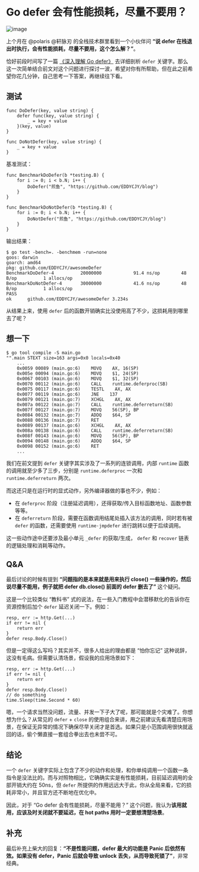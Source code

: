 # Go defer 会有性能损耗，尽量不要用？

![image](https://i.imgur.com/YlKjnSH.jpg)

上个月在 @polaris @轩脉刃 的全栈技术群里看到一个小伙伴问 **“说 defer 在栈退出时执行，会有性能损耗，尽量不要用，这个怎么解？”**。

恰好前段时间写了一篇 [《深入理解 Go defer》](https://segmentfault.com/a/1190000019303572) 去详细剖析 `defer` 关键字。那么这一次简单结合前文对这个问题进行探讨一波，希望对你有所帮助，但在此之前希望你花几分钟，自己思考一下答案，再继续往下看。

## 测试

```
func DoDefer(key, value string) {
	defer func(key, value string) {
		_ = key + value
	}(key, value)
}

func DoNotDefer(key, value string) {
	_ = key + value
}
```

基准测试：

```
func BenchmarkDoDefer(b *testing.B) {
	for i := 0; i < b.N; i++ {
		DoDefer("煎鱼", "https://github.com/EDDYCJY/blog")
	}
}

func BenchmarkDoNotDefer(b *testing.B) {
	for i := 0; i < b.N; i++ {
		DoNotDefer("煎鱼", "https://github.com/EDDYCJY/blog")
	}
}
```

输出结果：

```
$ go test -bench=. -benchmem -run=none
goos: darwin
goarch: amd64
pkg: github.com/EDDYCJY/awesomeDefer
BenchmarkDoDefer-4      	20000000	        91.4 ns/op	      48 B/op	       1 allocs/op
BenchmarkDoNotDefer-4   	30000000	        41.6 ns/op	      48 B/op	       1 allocs/op
PASS
ok  	github.com/EDDYCJY/awesomeDefer	3.234s
```

从结果上来，使用 `defer` 后的函数开销确实比没使用高了不少，这损耗用到哪里去了呢？

## 想一下

```
$ go tool compile -S main.go 
"".main STEXT size=163 args=0x0 locals=0x40
    ...
    0x0059 00089 (main.go:6)    MOVQ    AX, 16(SP)
    0x005e 00094 (main.go:6)    MOVQ    $1, 24(SP)
    0x0067 00103 (main.go:6)    MOVQ    $1, 32(SP)
    0x0070 00112 (main.go:6)    CALL    runtime.deferproc(SB)
    0x0075 00117 (main.go:6)    TESTL    AX, AX
    0x0077 00119 (main.go:6)    JNE    137
    0x0079 00121 (main.go:7)    XCHGL    AX, AX
    0x007a 00122 (main.go:7)    CALL    runtime.deferreturn(SB)
    0x007f 00127 (main.go:7)    MOVQ    56(SP), BP
    0x0084 00132 (main.go:7)    ADDQ    $64, SP
    0x0088 00136 (main.go:7)    RET
    0x0089 00137 (main.go:6)    XCHGL    AX, AX
    0x008a 00138 (main.go:6)    CALL    runtime.deferreturn(SB)
    0x008f 00143 (main.go:6)    MOVQ    56(SP), BP
    0x0094 00148 (main.go:6)    ADDQ    $64, SP
    0x0098 00152 (main.go:6)    RET
    ...
```

我们在前文提到 `defer` 关键字其实涉及了一系列的连锁调用，内部 `runtime` 函数的调用就至少多了三步，分别是 `runtime.deferproc` 一次和 `runtime.deferreturn` 两次。

而这还只是在运行时的显式动作，另外编译器做的事也不少，例如：

- 在 `deferproc` 阶段（注册延迟调用），还得获取/传入目标函数地址、函数参数等等。
- 在 `deferreturn` 阶段，需要在函数调用结尾处插入该方法的调用，同时若有被 `defer` 的函数，还需要使用 `runtime·jmpdefer` 进行跳转以便于后续调用。

这一些动作途中还要涉及最小单元 `_defer` 的获取/生成， `defer` 和 `recover` 链表的逻辑处理和消耗等动作。

## Q&A

最后讨论的时候有提到 **“问题指的是本来就是用来执行 close() 一些操作的，然后说尽量不能用，例子就把 defer db.close() 前面的 defer 删去了”** 这个疑问。

这是一个比较类似 “教科书” 式的说法，在一些入门教程中会潜移默化的告诉你在资源控制后加个 `defer` 延迟关闭一下。例如：

```
resp, err := http.Get(...)
if err != nil {
    return err
}
defer resp.Body.Close()
```

但是一定得这么写吗？其实并不，很多人给出的理由都是 “怕你忘记” 这种说辞，这没有毛病。但需要认清场景，假设我的应用场景如下：


```
resp, err := http.Get(...)
if err != nil {
    return err
}
defer resp.Body.Close()
// do something
time.Sleep(time.Second * 60)
```

嗯，一个请求当然没问题，流量、并发一下子大了呢，那可能就是个灾难了。你想想为什么？从常见的 `defer` + `close` 的使用组合来讲，用之前建议先看清楚应用场景，在保证无异常的情况下确保尽早关闭才是首选。如果只是小范围调用很快就返回的话，偷个懒直接一套组合拳出去也未尝不可。

## 结论

一个 `defer` 关键字实际上包含了不少的动作和处理，和你单纯调用一个函数一条指令是没法比的。而与对照物相比，它确确实实是有性能损耗，目前延迟调用的全部开销大约在 50ns，但 `defer` 所提供的作用远远大于此，你从全局来看，它的损耗非常小，并且官方还不断地在优化中。

因此，对于 “Go defer 会有性能损耗，尽量不能用？” 这个问题，我认为**该用就用，应该及时关闭就不要延迟，在 hot paths 用时一定要想清楚场景**。

## 补充

最后补充上柴大的回复：**“不是性能问题，defer 最大的功能是 Panic 后依然有效。如果没有 defer，Panic 后就会导致 unlock 丢失，从而导致死锁了”**，非常经典。
